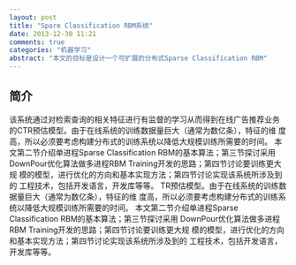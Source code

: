 ```yaml
---
layout: post
title: "Spare Classification RBM系统"
date: 2013-12-30 11:21
comments: true
categories: "机器学习"
abstract: "本文的目标是设计一个可扩展的分布式Sparse Classification RBM"
---
```


## 简介

该系统通过对检索查询的相关特征进行有监督的学习从而得到在线广告推荐业务
的CTR预估模型。由于在线系统的训练数据量巨大（通常为数亿条），特征的维
度高，所以必须要考虑构建分布式的训练系统以降低大规模训练所需要的时间。
本文第二节介绍单进程Sparse Classification RBM的基本算法；第三节探讨采用
DownPour优化算法做多进程RBM Training开发的思路；第四节讨论要训练更大规
模的模型，进行优化的方向和基本实现方法；第四节讨论实现该系统所涉及到的
工程技术，包括开发语言，开发库等等。
TR预估模型。由于在线系统的训练数据量巨大（通常为数亿条），特征的维
度高，所以必须要考虑构建分布式的训练系统以降低大规模训练所需要的时间。
本文第二节介绍单进程Sparse Classification RBM的基本算法；第三节探讨采用
DownPour优化算法做多进程RBM Training开发的思路；第四节讨论要训练更大规
模的模型，进行优化的方向和基本实现方法；第四节讨论实现该系统所涉及到的
工程技术，包括开发语言，开发库等等。


